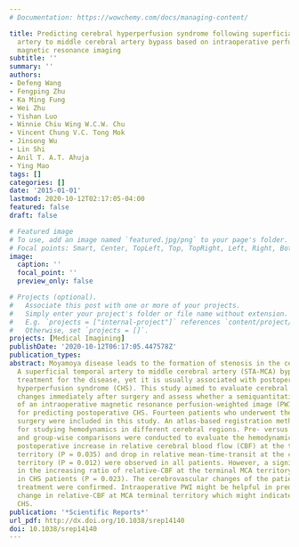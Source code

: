 ```yaml
---
# Documentation: https://wowchemy.com/docs/managing-content/

title: Predicting cerebral hyperperfusion syndrome following superficial temporal
  artery to middle cerebral artery bypass based on intraoperative perfusion-weighted
  magnetic resonance imaging
subtitle: ''
summary: ''
authors:
- Defeng Wang
- Fengping Zhu
- Ka Ming Fung
- Wei Zhu
- Yishan Luo
- Winnie Chiu Wing W.C.W. Chu
- Vincent Chung V.C. Tong Mok
- Jinsong Wu
- Lin Shi
- Anil T. A.T. Ahuja
- Ying Mao
tags: []
categories: []
date: '2015-01-01'
lastmod: 2020-10-12T02:17:05-04:00
featured: false
draft: false

# Featured image
# To use, add an image named `featured.jpg/png` to your page's folder.
# Focal points: Smart, Center, TopLeft, Top, TopRight, Left, Right, BottomLeft, Bottom, BottomRight.
image:
  caption: ''
  focal_point: ''
  preview_only: false

# Projects (optional).
#   Associate this post with one or more of your projects.
#   Simply enter your project's folder or file name without extension.
#   E.g. `projects = ["internal-project"]` references `content/project/deep-learning/index.md`.
#   Otherwise, set `projects = []`.
projects: [Medical Imagining]
publishDate: '2020-10-12T06:17:05.447578Z'
publication_types:
abstract: Moyamoya disease leads to the formation of stenosis in the cerebrovasculature.
  A superficial temporal artery to middle cerebral artery (STA-MCA) bypass is an effective
  treatment for the disease, yet it is usually associated with postoperative cerebral
  hyperperfusion syndrome (CHS). This study aimed to evaluate cerebral hemodynamic
  changes immediately after surgery and assess whether a semiquantitative analysis
  of an intraoperative magnetic resonance perfusion-weighted image (PWI) is useful
  for predicting postoperative CHS. Fourteen patients who underwent the STA-MCA bypass
  surgery were included in this study. An atlas-based registration method was employed
  for studying hemodynamics in different cerebral regions. Pre- versus intraoperative
  and group-wise comparisons were conducted to evaluate the hemodynamic changes. A
  postoperative increase in relative cerebral blood flow (CBF) at the terminal MCA
  territory (P = 0.035) and drop in relative mean-time-transit at the central MCA
  territory (P = 0.012) were observed in all patients. However, a significant raise
  in the increasing ratio of relative-CBF at the terminal MCA territory was only found
  in CHS patients (P = 0.023). The cerebrovascular changes of the patients after revascularization
  treatment were confirmed. Intraoperative PWI might be helpful in predicting the
  change in relative-CBF at MCA terminal territory which might indicate a risk of
  CHS.
publication: '*Scientific Reports*'
url_pdf: http://dx.doi.org/10.1038/srep14140
doi: 10.1038/srep14140
---
```

